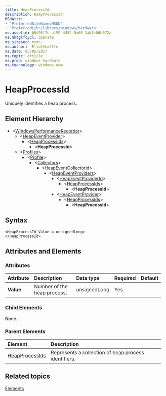 ```yaml
---
title: HeapProcessId
description: HeapProcessId
MSHAttr:
- 'PreferredSiteName:MSDN'
- 'PreferredLib:/library/windows/hardware'
ms.assetid: b0d95f7c-af59-4452-9a60-3ab1e06b072a
ms.mktglfcycl: operate
ms.sitesec: msdn
ms.author:  EliotSeattle
ms.date: 05/05/2017
ms.topic: article
ms.prod: windows-hardware
ms.technology: windows-oem
---
```



# HeapProcessId

Uniquely identifies a heap process.


## Element Hierarchy

* \<[WindowsPerformanceRecorder](windowsperformancerecorder.md)\>
  * \<[HeapEventProvider](heapeventprovider.md)\>
    * \<[HeapProcessIds](heapprocessids.md)\>
      * \<**HeapProcessId**\>
  * \<[Profiles](profiles.md)\>
    * \<[Profile](profile-wpr.md)\>
      * \<[Collectors](collectors.md)\>
        * \<[HeapEventCollectorId](heapeventcollectorid.md)\>
          * \<[HeapEventProviders](heapeventproviders.md)\>
            * \<[HeapEventProviderId](heapeventproviderid.md)\>
              * \<[HeapProcessIds](heapprocessids.md)\>
                * \<**HeapProcessId**\>
            * \<[HeapEventProvider](heapeventprovider.md)\>
              * \<[HeapProcessIds](heapprocessids.md)\>
                * \<**HeapProcessId**\>


## Syntax

```
<HeapProcessId Value = unsignedLong>
</HeapProcessId>
```


## Attributes and Elements


### Attributes

| Attribute | Description                 | Data type    | Required | Default |
| :-------- | :-------------------------- | :----------- | :------- | :------ |
| **Value** | Number of the heap process. | unsignedLong | Yes      |         |


### Child Elements

None.


### Parent Elements

| Element                             | Description                                          |
| :---------------------------------- | :--------------------------------------------------- |
| [HeapProcessIds](heapprocessids.md) | Represents a collection of heap process identifiers. |


## Related topics

[Elements](elements.md)


